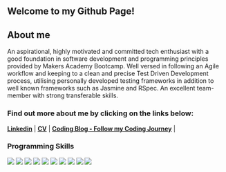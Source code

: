 ## Welcome to my Github Page!

## About me
An aspirational, highly motivated and committed tech enthusiast with a good foundation in software development and programming principles provided by Makers Academy Bootcamp. Well versed in following an Agile workflow and keeping to a clean and precise Test Driven Development process, utilising personally developed testing frameworks in addition to well known frameworks such as Jasmine and RSpec. An excellent team-member with strong transferable skills. 

### Find out more about me by clicking on the links below:

**[Linkedin](https://www.linkedin.com/in/vanessa-florio-73a495100/)** | **[CV](https://github.com/floriov/CV/edit/master/README.md)** | **[Coding Blog - Follow my Coding Journey](https://medium.com/@vanessarosef)** |

### Programming Skills
<img src="https://img.shields.io/badge/GitHub_Actions-2088FF?style=for-the-badge&logo=github-actions&logoColor=white" /> <img src="https://img.shields.io/badge/Heroku-430098?style=for-the-badge&logo=heroku&logoColor=white" /> <img src="https://img.shields.io/badge/PostgreSQL-316192?style=for-the-badge&logo=postgresql&logoColor=white" /> <img src="https://img.shields.io/badge/Ruby_on_Rails-CC0000?style=for-the-badge&logo=ruby-on-rails&logoColor=white" /> <img src="https://img.shields.io/badge/Ruby-CC342D?style=for-the-badge&logo=ruby&logoColor=white" /> <img src="https://img.shields.io/badge/JavaScript-323330?style=for-the-badge&logo=javascript&logoColor=F7DF1E" /> <img src="https://img.shields.io/badge/Node.js-339933?style=for-the-badge&logo=nodedotjs&logoColor=white" /> <img src="https://img.shields.io/badge/HTML5-E34F26?style=for-the-badge&logo=html5&logoColor=white" /> <img src="https://img.shields.io/badge/CSS3-1572B6?style=for-the-badge&logo=css3&logoColor=white" /> <img src="https://img.shields.io/badge/GitHub-100000?style=for-the-badge&logo=github&logoColor=white" />






<!---
floriov/floriov is a ✨ special ✨ repository because its `README.md` (this file) appears on your GitHub profile.
You can click the Preview link to take a look at your changes.
--->
